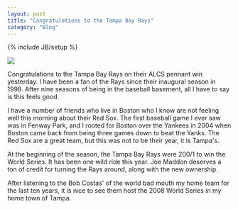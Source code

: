 ```yaml
---
layout: post
title: "Congratulations to the Tampa Bay Rays"
category: "Blog"
---
```

{% include JB/setup %}

![](http://www.fekke.com/blog/images/RaysWinPennant2008.jpg)

Congratulations to the Tampa Bay Rays on their ALCS pennant win yesterday. I have been a fan of the Rays since their inaugural season in 1998\. After nine seasons of being in the baseball basement, all I have to say is this feels good.

I have a number of friends who live in Boston who I know are not feeling well this morning about their Red Sox. The first baseball game I ever saw was in Fenway Park, and I rooted for Boston over the Yankees in 2004 when Boston came back from being three games down to beat the Yanks. The Red Sox are a great team, but this was not to be their year, it is Tampa's.

At the beginning of the season, the Tampa Bay Rays were 200/1 to win the World Series. It has been one wild ride this year. Joe Maddon deserves a ton of credit for turning the Rays around, along with the new ownership. 

After listening to the Bob Costas' of the world bad mouth my home team for the last ten years, it is nice to see them host the 2008 World Series in my home town of Tampa.
